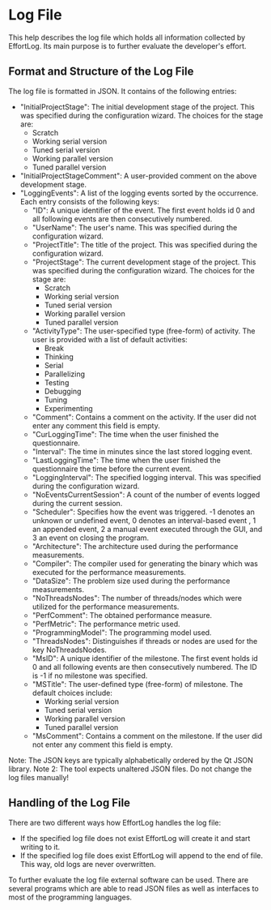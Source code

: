 <!--
  Copyright (c) 2015-2018 by IT Center, RWTH Aachen University

  This file is part of EffortLog, a tool for collecting software
  development effort.

  EffortLog is free software: you can redistribute it and/or modify
  it under the terms of the GNU General Public License as published by
  the Free Software Foundation, either version 3 of the License, or
  (at your option) any later version.

  EffortLog is distributed in the hope that it will be useful,
  but WITHOUT ANY WARRANTY; without even the implied warranty of
  MERCHANTABILITY or FITNESS FOR A PARTICULAR PURPOSE.  See the
  GNU General Public License for more details.

  You should have received a copy of the GNU General Public License
  along with EffortLog.  If not, see <http://www.gnu.org/licenses/>.
-->

# Log File

This help describes the log file which holds all information collected
by EffortLog. Its main purpose is to further evaluate the developer's
effort.

## Format and Structure of the Log File

The log file is formatted in JSON. It contains of the following entries:

-   "InitialProjectStage": The initial development stage of the project.
    This was specified during the configuration wizard. The choices for
    the stage are:
    -   Scratch
    -   Working serial version
    -   Tuned serial version
    -   Working parallel version
    -   Tuned parallel version
-   "InitialProjectStageComment": A user-provided comment on the above
    development stage.
-   "LoggingEvents": A list of the logging events sorted by the
    occurrence. Each entry consists of the following keys:
    -   "ID": A unique identifier of the event. The first event holds id
        0 and all following events are then consecutively numbered.
    -   "UserName": The user's name. This was specified during the
        configuration wizard.
    -   "ProjectTitle": The title of the project. This was specified
        during the configuration wizard.
    -   "ProjectStage": The current development stage of the project.
        This was specified during the configuration wizard. The choices
        for the stage are:
        -   Scratch
        -   Working serial version
        -   Tuned serial version
        -   Working parallel version
        -   Tuned parallel version
    -   "ActivityType": The user-specified type (free-form) of activity.
        The user is provided with a list of default activities:
        -   Break
        -   Thinking
        -   Serial
        -   Parallelizing
        -   Testing
        -   Debugging
        -   Tuning
        -   Experimenting
    -   "Comment": Contains a comment on the activity. If the user did
        not enter any comment this field is empty.
    -   "CurLoggingTime": The time when the user finished the
        questionnaire.
    -   "Interval": The time in minutes since the last stored logging
        event.
    -   "LastLoggingTime": The time when the user finished the
        questionnaire the time before the current event.
    -   "LoggingInterval": The specified logging interval. This was
        specified during the configuration wizard.
    -   "NoEventsCurrentSession": A count of the number of events logged
        during the current session.
    -   "Scheduler": Specifies how the event was triggered. -1 denotes
        an unknown or undefined event, 0 denotes an interval-based event
        , 1 an appended event, 2 a manual event executed through the
        GUI, and 3 an event on closing the program.
    -   "Architecture": The architecture used during the performance
        measurements.
    -   "Compiler": The compiler used for generating the binary which
        was executed for the performance measurements.
    -   "DataSize": The problem size used during the performance
        measurements.
    -   "NoThreadsNodes": The number of threads/nodes which were
        utilized for the performance measurements.
    -   "PerfComment": The obtained performance measure.
    -   "PerfMetric": The performance metric used.
    -   "ProgrammingModel": The programming model used.
    -   "ThreadsNodes": Distinguishes if threads or nodes are used for
        the key NoThreadsNodes.
    -   "MsID": A unique identifier of the milestone. The first event
        holds id 0 and all following events are then consecutively
        numbered. The ID is -1 if no milestone was specified.
    -   "MSTitle": The user-defined type (free-form) of milestone. The
        default choices include:
        -   Working serial version
        -   Tuned serial version
        -   Working parallel version
        -   Tuned parallel version
    -   "MsComment": Contains a comment on the milestone. If the user
        did not enter any comment this field is empty.

Note: The JSON keys are typically alphabetically ordered by the Qt JSON
library. Note 2: The tool expects unaltered JSON files. Do not change
the log files manually!

## Handling of the Log File

There are two different ways how EffortLog handles the log file:

-   If the specified log file does not exist EffortLog will create it
    and start writing to it.
-   If the specified log file does exist EffortLog will append to the
    end of file. This way, old logs are never overwritten.

To further evaluate the log file external software can be used. There
are several programs which are able to read JSON files as well as
interfaces to most of the programming languages.
